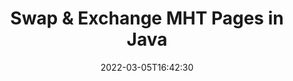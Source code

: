 ---
############################# Static ############################
layout: "auto-gen"
date: 2022-03-05T16:42:30
draft: false

############################# Head ############################
head_title: "Swap & Exchange MHT Pages in Java"
head_description: "Java users to swap & exchange positions of two pages within a MHT file using the document merger & split API."

############################# Header ############################
title: "Swap & Exchange MHT Pages in Java"
description: "Swap & Exchange positions of two pages within a MHT file using the file splitter API for Java & J2SE applications."
bg_image: "https://cms.admin.containerize.com/templates/aspose/App_Themes/V3/images/bg/header1.png"
bg_overlay: false
button:
    enable: true
    icon: "fas fa-arrow-down"
    label: "Download Free Trial"
    link: "https://downloads.groupdocs.com/merger/java"

############################# SubMenu ############################
submenu:
    enable: true

    left:
        img_alt: "GroupDocs.Merger for Java"
        image: "https://cms.admin.containerize.com/templates/groupdocs/images/product-logos/90x90-noborder/groupdocs-merger-java.png"
        product: "GroupDocs.Merger"
        platform: "Java"

    middle:
        button:

            # button loop
            - link: "https://apireference.groupdocs.com/merger/java"
              text: "API Reference"

            # button loop
            - link: "https://github.com/groupdocs-merger"
              text: "Code Examples"

            # button loop
            - link: "https://products.groupdocs.app/merger/family"
              text: "Live Demos"

            # button loop
            - link: "https://purchase.groupdocs.com/pricing/merger/java"
              text: "Pricing"

    right:
        link_download: "https://downloads.groupdocs.com/merger"
        link_learn: "https://docs.groupdocs.com/merger/java"
        link_buy: "https://purchase.groupdocs.com"

############################# About ############################
about:
    enable: true
    title: "About GroupDocs.Merger for Java API"
    content: |
        GroupDocs.Merger for Java library offers a simple solution to safely merge & split between a wide range of document formats including PDF, Microsoft Office (Word, Excel, PowerPoint, OneNote), OpenDocument, HTML, images and many others within .NET applications. By adding just a few lines of the code, perform several document operations such as move, remove, rotate, swap, extract or change the orientation of pages within the documents. The documents merging API also supports previewing document pages as an image to analyse the document structure, formatting and content on the page.
        
        GroupDocs.Merger APIs are well supported on all major operating systems and Java versions including J2SE 7.0 (1.7), J2SE 8.0 (1.8) and Java 10.

############################# Steps ############################
steps:
    enable: true
    title_left: "Swap MHT File Pages in Java"
    content_left: |
        [GroupDocs.Merger](/merger/java/) makes it easy for Java developers to swap, exchange and organize pages within a MHT file by implementing a few easy steps.

        *   Initialise **SwapOptions**to specify page numbers to exchange.
        *   Create new instance of **Merger**and pass source document path as a constructor parameter.
        *   Call **swapPages** and pass **SwapOptions** object
        *   Call **save** and pass desired file path to save resultant document.
        
    title_right: "System Requirements"
    content_right: |
        GroupDocs.Merger for Java APIs are supported on all major platforms and operating systems. Before executing the code below, please make sure that you have the following prerequisites installed on your system.

        *   Operating Systems: Microsoft Windows, Linux, MacOS
        *   Development Environments: NetBeans, IntelliJ IDEA, Eclipse
        *   Frameworks: Java 7 (1.7) and above
        *   Download the latest version of GroupDocs.Merger for Java from [Maven](https://repository.groupdocs.com/webapp/#/artifacts/browse/tree/General/repo/com/groupdocs/groupdocs-merger)
        
    code: |
        ```java
        // Swap MHT  file pages using GroupDocs.Merger API
        int pageNumber1 = 6;
        int pageNumber2 = 1;

        // Initialise SwapOptions class to specify page numbers to swap
        SwapOptions swapOptions = new SwapOptions(pageNumber2, pageNumber1);

        // Instantiate Merger with input MHT document
        Merger merger = new Merger("input.mht");
        // Call swapPages method and pass SwapOptions object to it
        merger.swapPages(swapOptions);
            
        // Call save method and pass desired file path to save the output document
        merger.save("output.mht");
        ```

############################# Demos ############################
demos:
    enable: true
    title: "Live Demos - Swap MHT File Pages Online"
    content: |
        Exchange pages within MHT files right now by visiting [GroupDocs.Merger Live Demos](https://products.groupdocs.app/splitter/swap-pages/mht) website.
        The live demo has the following benefits
        
############################# About Formats ############################
about_formats:
    enable: true
    format:
        # format loop
        - icon: "far fa-file-code"
          title: "About MHT File Format"
          content: |
            Files with MHT extension represent a web page archive format that can be created by a number of different applications. The format is known as archive format because it saves the web HTML code and associated resources in a single file. These resources include anything linked to the webpage such as images, applets, animations, audio files and so on.

          link: "https://docs.fileformat.com/web/mhtml/"

############################# More Formats ############################
more_formats:
    enable: true
    title: "Swapping Pages of Other File Formats"
    content: |
        Java documents merger & split API for file formats and images. Swap pages of some of the popular file formats as stated below.
    format: 
        # format loop
        - name: "Swap CSV File Pages in Java"
          link: "https://products.groupdocs.com/merger/java/swap/csv/"
          description: "Comma Separated Values File"

        # format loop
        - name: "Swap DOC File Pages in Java"
          link: "https://products.groupdocs.com/merger/java/swap/doc/"
          description: "Microsoft Word Document"

        # format loop
        - name: "Swap DOCM File Pages in Java"
          link: "https://products.groupdocs.com/merger/java/swap/docm/"
          description: "Microsoft Word Macro-Enabled Document"

        # format loop
        - name: "Swap DOCX File Pages in Java"
          link: "https://products.groupdocs.com/merger/java/swap/docx/"
          description: "Microsoft Word Open XML Document"

        # format loop
        - name: "Swap DOT File Pages in Java"
          link: "https://products.groupdocs.com/merger/java/swap/dot/"
          description: "Microsoft Word Document Template"

        # format loop
        - name: "Swap DOTM File Pages in Java"
          link: "https://products.groupdocs.com/merger/java/swap/dotm/"
          description: "Microsoft Word Macro-Enabled Template"

        # format loop
        - name: "Swap DOTX File Pages in Java"
          link: "https://products.groupdocs.com/merger/java/swap/dotx/"
          description: "Word Open XML Document Template"

        # format loop
        - name: "Swap EPUB File Pages in Java"
          link: "https://products.groupdocs.com/merger/java/swap/epub/"
          description: "Digital E-Book File Format"

        # format loop
        - name: "Swap HTML File Pages in Java"
          link: "https://products.groupdocs.com/merger/java/swap/html/"
          description: "Hyper Text Markup Language"

        # format loop
        - name: "Swap MHTML File Pages in Java"
          link: "https://products.groupdocs.com/merger/java/swap/mhtml/"
          description: "MIME Encapsulation of Aggregate HTML"

        # format loop
        - name: "Swap ODP File Pages in Java"
          link: "https://products.groupdocs.com/merger/java/swap/odp/"
          description: "OpenDocument Presentation File Format"

        # format loop
        - name: "Swap ODS File Pages in Java"
          link: "https://products.groupdocs.com/merger/java/swap/ods/"
          description: "Open Document Spreadsheet"

        # format loop
        - name: "Swap ODT File Pages in Java"
          link: "https://products.groupdocs.com/merger/java/swap/odt/"
          description: "Open Document Text"

        # format loop
        - name: "Swap OTP File Pages in Java"
          link: "https://products.groupdocs.com/merger/java/swap/otp/"
          description: "Origin Graph Template"

        # format loop
        - name: "Swap OTT File Pages in Java"
          link: "https://products.groupdocs.com/merger/java/swap/ott/"
          description: "Open Document Template"

        # format loop
        - name: "Swap PDF File Pages in Java"
          link: "https://products.groupdocs.com/merger/java/swap/pdf/"
          description: "Portable Document"

        # format loop
        - name: "Swap POTM File Pages in Java"
          link: "https://products.groupdocs.com/merger/java/swap/potm/"
          description: "Microsoft PowerPoint Template"

        # format loop
        - name: "Swap POTX File Pages in Java"
          link: "https://products.groupdocs.com/merger/java/swap/potx/"
          description: "Microsoft PowerPoint Open XML Template"

        # format loop
        - name: "Swap PPS File Pages in Java"
          link: "https://products.groupdocs.com/merger/java/swap/pps/"
          description: "Microsoft PowerPoint Slide Show"

        # format loop
        - name: "Swap PPSM File Pages in Java"
          link: "https://products.groupdocs.com/merger/java/swap/ppsm/"
          description: "Microsoft PowerPoint Slide Show"

        # format loop
        - name: "Swap PPSX File Pages in Java"
          link: "https://products.groupdocs.com/merger/java/swap/ppsx/"
          description: "PowerPoint Open XML Slide Show"

        # format loop
        - name: "Swap PPT File Pages in Java"
          link: "https://products.groupdocs.com/merger/java/swap/ppt/"
          description: "PowerPoint Presentation"

        # format loop
        - name: "Swap PPTM File Pages in Java"
          link: "https://products.groupdocs.com/merger/java/swap/pptm/"
          description: "Microsoft PowerPoint Presentation"

        # format loop
        - name: "Swap PPTX File Pages in Java"
          link: "https://products.groupdocs.com/merger/java/swap/pptx/"
          description: "PowerPoint Open XML Presentation"

        # format loop
        - name: "Swap PS File Pages in Java"
          link: "https://products.groupdocs.com/merger/java/swap/ps/"
          description: "PostScript (PS)"

        # format loop
        - name: "Swap RTF File Pages in Java"
          link: "https://products.groupdocs.com/merger/java/swap/rtf/"
          description: "Rich Text File Format"

        # format loop
        - name: "Swap TEX File Pages in Java"
          link: "https://products.groupdocs.com/merger/java/swap/tex/"
          description: "LaTeX Source Document"

        # format loop
        - name: "Swap TSV File Pages in Java"
          link: "https://products.groupdocs.com/merger/java/swap/tsv/"
          description: "Tab Separated Values File"

        # format loop
        - name: "Swap TXT File Pages in Java"
          link: "https://products.groupdocs.com/merger/java/swap/txt/"
          description: "Plain Text File Format"

        # format loop
        - name: "Swap VDX File Pages in Java"
          link: "https://products.groupdocs.com/merger/java/swap/vdx/"
          description: "Microsoft Visio XML Drawing File Format"

        # format loop
        - name: "Swap VSDM File Pages in Java"
          link: "https://products.groupdocs.com/merger/java/swap/vsdm/"
          description: "Visio Macro-Enabled Drawing"

        # format loop
        - name: "Swap VSDX File Pages in Java"
          link: "https://products.groupdocs.com/merger/java/swap/vsdx/"
          description: "Microsoft Visio File Format"

        # format loop
        - name: "Swap VSSM File Pages in Java"
          link: "https://products.groupdocs.com/merger/java/swap/vssm/"
          description: "Microsoft Visio Macro Enabled File Format"

        # format loop
        - name: "Swap VSSX File Pages in Java"
          link: "https://products.groupdocs.com/merger/java/swap/vssx/"
          description: "Visio Stencil File Format"

        # format loop
        - name: "Swap VSTM File Pages in Java"
          link: "https://products.groupdocs.com/merger/java/swap/vstm/"
          description: "Visio Macro-Enabled Drawing Template"

        # format loop
        - name: "Swap VSTX File Pages in Java"
          link: "https://products.groupdocs.com/merger/java/swap/vstx/"
          description: "Microsoft Visio File Format"

        # format loop
        - name: "Swap VSX File Pages in Java"
          link: "https://products.groupdocs.com/merger/java/swap/vsx/"
          description: "Vector Scalar Extension"

        # format loop
        - name: "Swap VTX File Pages in Java"
          link: "https://products.groupdocs.com/merger/java/swap/vtx/"
          description: "Microsoft Visio Drawing Template"

        # format loop
        - name: "Swap XLAM File Pages in Java"
          link: "https://products.groupdocs.com/merger/java/swap/xlam/"
          description: "Microsoft Excel Macro-Enabled Add-In"

        # format loop
        - name: "Swap XLS File Pages in Java"
          link: "https://products.groupdocs.com/merger/java/swap/xls/"
          description: "Microsoft Excel Binary File Format"

        # format loop
        - name: "Swap XLSB File Pages in Java"
          link: "https://products.groupdocs.com/merger/java/swap/xlsb/"
          description: "Microsoft Excel Binary Spreadsheet File"

        # format loop
        - name: "Swap XLSM File Pages in Java"
          link: "https://products.groupdocs.com/merger/java/swap/xlsm/"
          description: "Microsoft Excel Macro-Enabled Spreadsheet"

        # format loop
        - name: "Swap XLSX File Pages in Java"
          link: "https://products.groupdocs.com/merger/java/swap/xlsx/"
          description: "Microsoft Excel Open XML Spreadsheet"

        # format loop
        - name: "Swap XLT File Pages in Java"
          link: "https://products.groupdocs.com/merger/java/swap/xlt/"
          description: "Microsoft Excel Template"

        # format loop
        - name: "Swap XLTM File Pages in Java"
          link: "https://products.groupdocs.com/merger/java/swap/xltm/"
          description: "Microsoft Excel Macro-Enabled Template"

        # format loop
        - name: "Swap XLTX File Pages in Java"
          link: "https://products.groupdocs.com/merger/java/swap/xltx/"
          description: "Microsoft Excel Open XML Template"

        # format loop
        - name: "Swap XPS File Pages in Java"
          link: "https://products.groupdocs.com/merger/java/swap/xps/"
          description: "Open XML Paper Specification"



############################# Back to top ###############################
back_to_top:
    enable: true
---